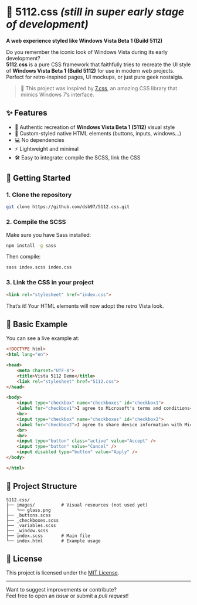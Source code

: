 # 🌄 5112.css *(still in super early stage of development)*

**A web experience styled like Windows Vista Beta 1 (Build 5112)**

Do you remember the iconic look of Windows Vista during its early development?  
**5112.css** is a pure CSS framework that faithfully tries to recreate the UI style of **Windows Vista Beta 1 (Build 5112)** for use in modern web projects. Perfect for retro-inspired pages, UI mockups, or just pure geek nostalgia.

> 🧠 This project was inspired by [7.css](https://khang-nd.github.io/7.css/), an amazing CSS library that mimics Windows 7’s interface.

## ✨ Features

- 🎨 Authentic recreation of **Windows Vista Beta 1 (5112)** visual style  
- 🧱 Custom-styled native HTML elements (buttons, inputs, windows...)  
- 💻 No dependencies  
- ⚡ Lightweight and minimal  
- 🛠️ Easy to integrate: compile the SCSS, link the CSS

## 🚀 Getting Started

### 1. Clone the repository

```bash
git clone https://github.com/dsb97/5112.css.git
```

### 2. Compile the SCSS

Make sure you have Sass installed:

```bash
npm install -g sass
```

Then compile:

```bash
sass index.scss index.css
```

### 3. Link the CSS in your project

```html
<link rel="stylesheet" href="index.css">
```

That’s it! Your HTML elements will now adopt the retro Vista look.

## 🧩 Basic Example

You can see a live example at: 

```html
<!DOCTYPE html>
<html lang="en">

<head>
    <meta charset="UTF-8">
    <title>Vista 5112 Demo</title>
    <link rel="stylesheet" href="5112.css">
</head>

<body>
    <input type="checkbox" name="checkboxes" id="checkbox1">
    <label for="checkbox1">I agree to Microsoft's terms and conditions</label>
    <br>
    <input type="checkbox" name="checkboxes" id="checkbox2">
    <label for="checkbox2">I agree to share device information with Microsoft for diagnostic purposes</label>
    <br>
    <br>
    <input type="button" class="active" value="Accept" />
    <input type="button" value="Cancel" />
    <input disabled type="button" value="Apply" />
</body>

</html>
```

## 📁 Project Structure

```
5112.css/
├── images/          # Visual resources (not used yet)
│   └── glass.png
├── _buttons.scss
├── _checkboxes.scss
├── _variables.scss
├── _window.scss
├── index.scss       # Main file
└── index.html       # Example usage
```

## 📜 License

This project is licensed under the [MIT License](LICENSE).

---

Want to suggest improvements or contribute?  
Feel free to open an *issue* or submit a *pull request*!
